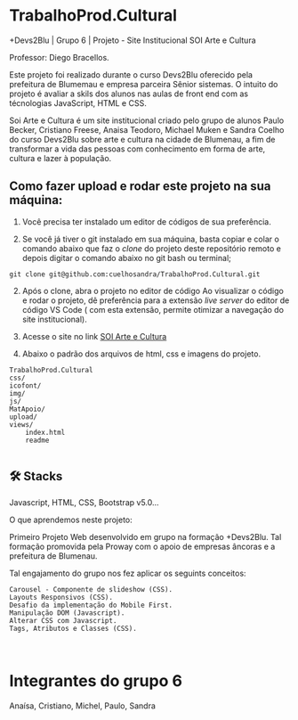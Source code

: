 # TrabalhoProd.Cultural

+Devs2Blu | Grupo 6 | Projeto - Site Institucional SOI Arte e Cultura

<p>Professor: Diego Bracellos.</p>

<p>Este projeto foi realizado durante o curso Devs2Blu oferecido pela prefeitura de Blumemau e empresa parceira Sênior sistemas. O intuito do projeto é avaliar a skils dos alunos nas aulas de front end com as técnologias JavaScript, HTML e CSS.</p> 
<p> Soi Arte e Cultura é um site institucional criado pelo grupo de alunos Paulo Becker, Cristiano Freese, Anaisa Teodoro, Michael Muken e Sandra Coelho do curso Devs2Blu sobre arte e cultura na cidade de Blumenau, a fim de transformar a vida das pessoas com conhecimento em forma de arte, cultura e lazer à população.</p>



## Como fazer upload e rodar este projeto na sua máquina:

1. Você precisa ter instalado um editor de códigos de sua preferência.

1. Se você já tiver o git instalado em sua máquina, basta copiar e colar o comando abaixo que faz o _clone_ do projeto deste repositório remoto e depois digitar o comando abaixo no git bash ou terminal;

```
git clone git@github.com:cuelhosandra/TrabalhoProd.Cultural.git
```
2. Após o clone, abra o projeto no editor de código Ao visualizar o código e rodar o projeto, dê preferência para a extensão _live server_ do editor de código VS Code ( com esta extensão, permite otimizar a navegação do site institucional).

3. Acesse o site no link [SOI Arte e Cultura](https://cuelhosandra.github.io/TrabalhoProd.Cultural/)

4. Abaixo o padrão dos arquivos de html, css e imagens do projeto.

```
TrabalhoProd.Cultural
css/
icofont/
img/
js/
MatApoio/
upload/
views/
    index.html
    readme


```
## 🛠 Stacks
Javascript, HTML, CSS, Bootstrap v5.0...

O que aprendemos neste projeto:

<p>Primeiro Projeto Web desenvolvido em grupo na formação +Devs2Blu. Tal formação promovida pela Proway com o apoio de empresas âncoras e a prefeitura de Blumenau.</p> 

Tal engajamento do grupo nos fez aplicar os seguints conceitos:

    Carousel - Componente de slideshow (CSS).
    Layouts Responsivos (CSS).
    Desafio da implementação do Mobile First.
    Manipulação DOM (Javascript).
    Alterar CSS com Javascript.
    Tags, Atributos e Classes (CSS).
<br>

# Integrantes do grupo 6

Anaísa,
Cristiano,
Michel,
Paulo,
Sandra

